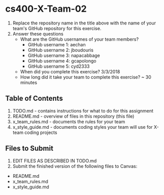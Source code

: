 # cs400-X-Team-02

1. Replace the repository name in the title above with the name of your team's GitHub repository for this exercise.
2. Answer these questions
   * What are the GitHub usernames of your team members?
       * GitHub username 1: aechan
       * GitHub username 2: jboudouris
       * GitHub username 3: napacabbage
       * GitHub username 4: gcapolongo
       * GitHub username 5: cyd2333
   * When did you complete this exercise? 3/3/2018
   * How long did it take your team to complete this exercise? ~ 30 minutes

## Table of Contents

1. TODO.md - contains instructions for what to do for this assignment
2. README.md - overview of files in this repository (this file)
3. x_team_rules.md - documents the rules for your team
4. x_style_guide.md - documents coding styles your team will use for X-team coding projects

## Files to Submit

1. EDIT FILES AS DESCRIBED IN TODO.md
2. Submit the finished version of the following files to Canvas:

* README.md
* x_team_rules.md
* x_style_guide.md
